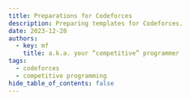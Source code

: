 ```yaml
---
title: Preparations for Codeforces
description: Preparing templates for Codeforces.
date: 2023-12-28
authors:
  - key: mf
    title: a.k.a. your “competitive” programmer
tags:
  - codeforces
  - competitive programming
hide_table_of_contents: false
---
```

